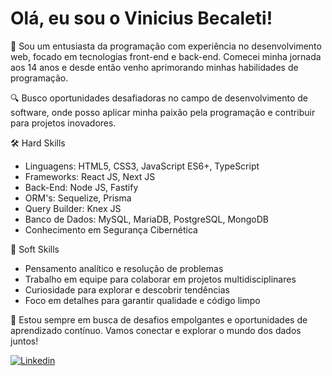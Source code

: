 # Olá, eu sou o Vinicius Becaleti!

👋 Sou um entusiasta da programação com experiência no desenvolvimento web, focado em tecnologias front-end e back-end. Comecei minha jornada aos 14 anos e desde então venho aprimorando minhas habilidades de programação.

🔍 Busco oportunidades desafiadoras no campo de desenvolvimento de software, onde posso aplicar minha paixão pela programação e contribuir para projetos inovadores.

🛠️ Hard Skills

- Linguagens: HTML5, CSS3, JavaScript ES6+, TypeScript
- Frameworks: React JS, Next JS
- Back-End: Node JS, Fastify
- ORM's: Sequelize, Prisma
- Query Builder: Knex JS   
- Banco de Dados: MySQL, MariaDB, PostgreSQL, MongoDB
- Conhecimento em Segurança Cibernética

🤝 Soft Skills

- Pensamento analítico e resolução de problemas
- Trabalho em equipe para colaborar em projetos multidisciplinares
- Curiosidade para explorar e descobrir tendências
- Foco em detalhes para garantir qualidade e código limpo

🚀 Estou sempre em busca de desafios empolgantes e oportunidades de aprendizado contínuo. Vamos conectar e explorar o mundo dos dados juntos!

[![Linkedin](https://img.shields.io/badge/LinkedIn-0D1117?style=for-the-badge&logo=linkedin&logoColor=0077B5)](https://www.linkedin.com/in/viniciusbecaleti/)
